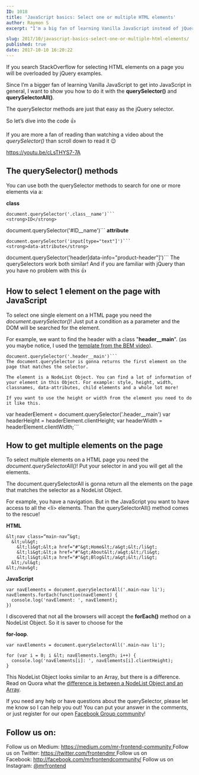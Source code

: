```yaml
---
ID: 1018
title: 'JavaScript basics: Select one or multiple HTML elements'
author: Raymon S
excerpt: "I'm a big fan of learning Vanilla JavaScript instead of jQuery. I want to show how easy the querySelector() and querySelectorAll() are! (video included)."

slug: 2017/10/javascript-basics-select-one-or-multiple-html-elements/
published: true
date: 2017-10-10 16:20:22
---
```

If you search StackOverflow for selecting HTML elements on a page you will be overloaded by jQuery examples.

Since I’m a bigger fan of learning Vanilla JavaScript to get into JavaScript in general, I want to show you how to do it with the <strong>querySelector()</strong> and <strong>querySelectorAll()</strong>.

The querySelector methods are just that easy as the jQuery selector.

So let’s dive into the code &#x1f44d;

If you are more a fan of reading than watching a video about the <em>querySelector()</em> than scroll down to read it &#x1f609;

https://youtu.be/cLsTHYS7-7A
<h2><b>The querySelector() methods</b></h2>
You can use both the querySelector methods to search for one or more elements via a:

<strong>class</strong>
```
document.querySelector('.class__name')```
<strong>ID</strong>
```
document.querySelector('#ID__name')```
<strong>attribute</strong>
```
document.querySelector('input[type="text"]')```
<strong>data-attribute</strong>
```
document.querySelector('header[data-info="product-header"]')```
The querySelectors work both similar! And if you are familiar with jQuery than you have no problem with this &#x1f44d;
<h2><b>How to select 1 element on the page with JavaScript</b></h2>
To select one single element on a HTML page you need the <em>document.querySelector()</em>! Just put a condition as a parameter and the DOM will be searched for the element.

For example, we want to find the header with a class "<strong>header__main</strong>". (as you maybe notice, I used the <a href="https://blog.mrfrontend.org/2017/10/write-better-css-with-bem/">template from the BEM video</a>).
```
document.querySelector('.header__main')```
The document.querySelector is gonna returns the first element on the page that matches the selector.

The element is a NodeList Object. You can find a lot of information of your element in this Object. For example: style, height, width, classnames, data-attributes, child elements and a whole lot more!

If you want to use the height or width from the element you need to do it like this.
```
var headerElement = document.querySelector('.header__main')
var headerHeight = headerElement.clientHeight;
var headerWidth = headerElement.clientWidth;```
<h2><b>How to get multiple elements on the page</b></h2>
To select multiple elements on a HTML page you need the <em>document.querySelectorAll()</em>! Put your selector in and you will get all the elements.

The document.querySelectorAll is gonna return all the elements on the page that matches the selector as a NodeList Object.

For example, you have a navigation. But in the JavaScript you want to have access to all the &lt;li&gt; elements. Than the querySelectorAll() method comes to the rescue!

<strong>HTML</strong>

```
&lt;nav class=“main-nav”&gt;
  &lt;ul&gt;
    &lt;li&gt;&lt;a href="#"&gt;Home&lt;/a&gt;&lt;/li&gt;
    &lt;li&gt;&lt;a href="#"&gt;About&lt;/a&gt;&lt;/li&gt;
    &lt;li&gt;&lt;a href="#"&gt;Blog&lt;/a&gt;&lt;/li&gt;
  &lt;/ul&gt;
&lt;/nav&gt;
```

<strong>JavaScript</strong>

```
var navElements = document.querySelectorAll('.main-nav li');
navElements.forEach(function(navElement) {
  console.log('navElement: ', navElement);
})
```

I discovered that not all the browsers will accept the <strong>forEach()</strong> method on a NodeList Object. So it is saver to choose for the 

<strong>for-loop</strong>.

```
var navElements = document.querySelectorAll('.main-nav li');

for (var i = 0; i &lt; navElements.length; i++) {
  console.log('navElements[i]: ', navElements[i].clientHeight);
}
```

This NodeList Object looks similar to an Array, but there is a difference. Read on Quora what the <a href="https://www.quora.com/What-is-the-difference-between-a-NodeList-and-an-Array" target="_blank" rel="noopener">difference is between a NodeList Object and an Array</a>.

If you need any help or have questions about the querySelector, please let me know so I can help you out! You can put your answer in the comments, or just register for our open <a href="https://www.facebook.com/groups/mrfrontendgroup/" target="_blank" rel="noopener">Facebook Group community</a>!

<script src="//widget.manychat.com/493241460881733.js" async="async">
</script>
<div class="mcwidget-embed" data-widget-id="528016"></div>
<h2>Follow us on:</h2>
Follow us on Medium: <a href="https://medium.com/mr-frontend-community" data-href="https://medium.com/mr-frontend-community">https://medium.com/mr-frontend-community
</a>Follow us on Twitter: <a href="https://twitter.com/frontendmr" data-href="https://twitter.com/frontendmr">https://twitter.com/frontendmr
</a>Follow us on Facebook: <a href="http://facebook.com/mrfrontendcommunity/" data-href="http://facebook.com/mrfrontendcommunity/">http://facebook.com/mrfrontendcommunity/</a>
Follow us on Instagram: <a href="http://instagram.com/mrfrontend" data-href="http://instagram.com/mrfrontend">@mrfrontend</a>